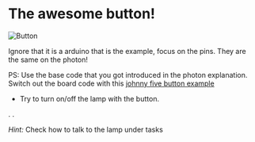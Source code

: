 # The awesome button!

![Button](http://johnny-five.io/img/breadboard/button.png)

Ignore that it is a arduino that is the example, focus on the pins.
They are the same on the photon!


PS: Use the base code that you got introduced in the photon explanation.
Switch out the board code with this [johnny five button example](http://johnny-five.io/examples/button/)

- Try to turn on/off the lamp with the button.


.
.



_Hint:_
Check how to talk to the lamp under tasks
